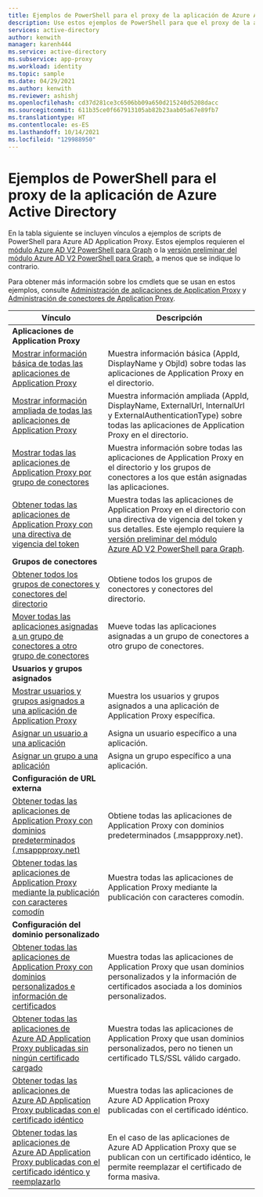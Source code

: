 ```yaml
---
title: Ejemplos de PowerShell para el proxy de la aplicación de Azure Active Directory
description: Use estos ejemplos de PowerShell para que el proxy de la aplicación de Azure Active Directory obtenga información sobre las aplicaciones y los conectores de Application Proxy en el directorio, asigne usuarios y grupos a las aplicaciones y obtenga información sobre el certificado.
services: active-directory
author: kenwith
manager: karenh444
ms.service: active-directory
ms.subservice: app-proxy
ms.workload: identity
ms.topic: sample
ms.date: 04/29/2021
ms.author: kenwith
ms.reviewer: ashishj
ms.openlocfilehash: cd37d281ce3c6506bb09a650d215240d5208dacc
ms.sourcegitcommit: 611b35ce0f667913105ab82b23aab05a67e89fb7
ms.translationtype: HT
ms.contentlocale: es-ES
ms.lasthandoff: 10/14/2021
ms.locfileid: "129988950"
---
```

# <a name="azure-active-directory-application-proxy-powershell-examples"></a>Ejemplos de PowerShell para el proxy de la aplicación de Azure Active Directory

En la tabla siguiente se incluyen vínculos a ejemplos de scripts de PowerShell para Azure AD Application Proxy. Estos ejemplos requieren el [módulo Azure AD V2 PowerShell para Graph](/powershell/azure/active-directory/install-adv2) o la [versión preliminar del módulo Azure AD V2 PowerShell para Graph](/powershell/azure/active-directory/install-adv2?view=azureadps-2.0-preview&preserve-view=true), a menos que se indique lo contrario.


Para obtener más información sobre los cmdlets que se usan en estos ejemplos, consulte [Administración de aplicaciones de Application Proxy](/powershell/module/azuread/#application_proxy_application_management) y [Administración de conectores de Application Proxy](/powershell/module/azuread/#application_proxy_connector_management).

| Vínculo | Descripción |
|---|---|
|**Aplicaciones de Application Proxy**||
| [Mostrar información básica de todas las aplicaciones de Application Proxy](scripts/powershell-get-all-app-proxy-apps-basic.md) | Muestra información básica (AppId, DisplayName y ObjId) sobre todas las aplicaciones de Application Proxy en el directorio. |
| [Mostrar información ampliada de todas las aplicaciones de Application Proxy](scripts/powershell-get-all-app-proxy-apps-extended.md) | Muestra información ampliada (AppId, DisplayName, ExternalUrl, InternalUrl y ExternalAuthenticationType) sobre todas las aplicaciones de Application Proxy en el directorio.  |
| [Mostrar todas las aplicaciones de Application Proxy por grupo de conectores](scripts/powershell-get-all-app-proxy-apps-by-connector-group.md) | Muestra información sobre todas las aplicaciones de Application Proxy en el directorio y los grupos de conectores a los que están asignadas las aplicaciones. |
| [Obtener todas las aplicaciones de Application Proxy con una directiva de vigencia del token](scripts/powershell-get-all-app-proxy-apps-with-policy.md) | Muestra todas las aplicaciones de Application Proxy en el directorio con una directiva de vigencia del token y sus detalles. Este ejemplo requiere la [versión preliminar del módulo Azure AD V2 PowerShell para Graph](/powershell/azure/active-directory/install-adv2?view=azureadps-2.0-preview&preserve-view=true). |
|**Grupos de conectores**||
| [Obtener todos los grupos de conectores y conectores del directorio](scripts/powershell-get-all-connectors.md) | Obtiene todos los grupos de conectores y conectores del directorio. |
| [Mover todas las aplicaciones asignadas a un grupo de conectores a otro grupo de conectores](scripts/powershell-move-all-apps-to-connector-group.md) | Mueve todas las aplicaciones asignadas a un grupo de conectores a otro grupo de conectores. |
|**Usuarios y grupos asignados**||
| [Mostrar usuarios y grupos asignados a una aplicación de Application Proxy](scripts/powershell-display-users-group-of-app.md) | Muestra los usuarios y grupos asignados a una aplicación de Application Proxy específica. |
| [Asignar un usuario a una aplicación](scripts/powershell-assign-user-to-app.md) | Asigna un usuario específico a una aplicación. |
| [Asignar un grupo a una aplicación](scripts/powershell-assign-group-to-app.md) | Asigna un grupo específico a una aplicación. |
|**Configuración de URL externa**||
| [Obtener todas las aplicaciones de Application Proxy con dominios predeterminados (.msappproxy.net)](scripts/powershell-get-all-default-domain-apps.md)  | Obtiene todas las aplicaciones de Application Proxy con dominios predeterminados (.msappproxy.net). |
| [Obtener todas las aplicaciones de Application Proxy mediante la publicación con caracteres comodín](scripts/powershell-get-all-wildcard-apps.md) | Muestra todas las aplicaciones de Application Proxy mediante la publicación con caracteres comodín. |
|**Configuración del dominio personalizado**||
| [Obtener todas las aplicaciones de Application Proxy con dominios personalizados e información de certificados](scripts/powershell-get-all-custom-domains-and-certs.md) | Muestra todas las aplicaciones de Application Proxy que usan dominios personalizados y la información de certificados asociada a los dominios personalizados. |
| [Obtener todas las aplicaciones de Azure AD Application Proxy publicadas sin ningún certificado cargado](scripts/powershell-get-all-custom-domain-no-cert.md) | Muestra todas las aplicaciones de Application Proxy que usan dominios personalizados, pero no tienen un certificado TLS/SSL válido cargado. |
| [Obtener todas las aplicaciones de Azure AD Application Proxy publicadas con el certificado idéntico](scripts/powershell-get-custom-domain-identical-cert.md) | Muestra todas las aplicaciones de Azure AD Application Proxy publicadas con el certificado idéntico. |
| [Obtener todas las aplicaciones de Azure AD Application Proxy publicadas con el certificado idéntico y reemplazarlo](scripts/powershell-get-custom-domain-replace-cert.md) | En el caso de las aplicaciones de Azure AD Application Proxy que se publican con un certificado idéntico, le permite reemplazar el certificado de forma masiva. |
